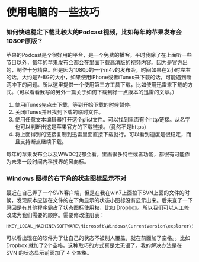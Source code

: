 # 使用电脑的一些技巧

### 如何快速稳定下载比较大的Podcast视频，比如每年的苹果发布会1080P原版？

苹果的Podcast是个很好用的平台，是一个免费的播客。平时我除了在上面听一些节目以外，每年的苹果发布会都会在里面下载高清版的视频内容。因为是官方出的，制作十分精良。但是因为1080p的一个m4v的发布会，时间如果在2小时左右的话，大约是7-8G的大小，如果使用iPhone或者iTunes来下载的话，可能遇到断网冲下的问题。所以这里提供一个使用第三方工具下载，比如使用迅雷来下载的方式。（可以看看我写的另外一篇关于如何下载到好一点版本的迅雷的文章。）

1. 使用iTunes先点击下载，等到开始下载的时候暂停。
2. 关闭iTunes并且找到下载的临时文件。
3. 使用任意文本编辑器打开这个plist文件。可以找到里面有个http链接。从名字也可以判断出这是苹果官方的下载链接。（竟然不是https）
4. 将上面得到的链接复制到迅雷里面直接下载就行。可以看到速度是很稳定，而且支持断点继续下载。

每年的苹果发布会以及WWDC我都会看，里面很多特性或者功能，都很有可能作为未来一段时间内科技界的风向标。

### Windows 图标的右下角的状态图标显示不对

最近在自己弄了一个SVN客户端，但是在我在win7上面拉下SVN上面的文件的时候，发现原本应该在文件的左下角显示的状态小图标没有显示出来。后来查了一下原因是有其他程序霸占了状态图标使用权，比如 Dropbox。所以我们可以人工修改成为我们需要的顺序。需要修改注册表：
```
HKEY_LOCAL_MACHINE\SOFTWARE\Microsoft\Windows\CurrentVersion\explorer\ShellIconOverlayIdentifiers
```

可以看出现在的软件为了让自己的状态不被别人覆盖，就在前面加了空格。。比如 Dropbox 就加了2个空格。这种取巧的方式真是太无语了。我的解决办法是在 SVN 的状态显示前面加了 4 个空格。





